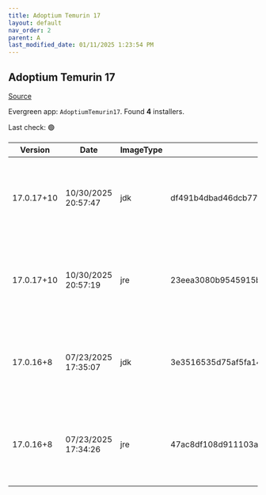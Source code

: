 ```yaml
---
title: Adoptium Temurin 17
layout: default
nav_order: 2
parent: A
last_modified_date: 01/11/2025 1:23:54 PM
---
```


## Adoptium Temurin 17

[Source](https://adoptium.net/)

Evergreen app: `AdoptiumTemurin17`. Found **4** installers.

Last check: 🟢

| Version    | Date                | ImageType | Checksum                                                         | Size      | Architecture | Type | URI                                                                                                                                                                                                                                                                          |
| ---------- | ------------------- | --------- | ---------------------------------------------------------------- | --------- | ------------ | ---- | ---------------------------------------------------------------------------------------------------------------------------------------------------------------------------------------------------------------------------------------------------------------------------- |
| 17.0.17+10 | 10/30/2025 20:57:47 | jdk       | df491b4dbad46dcb77fcba22a0edac4c53a89448f699b33a5cdd5349bd5865dd | 168312832 | x64          | msi  | [https://github.com/adoptium/temurin17-binaries/releases/download/jdk-17.0.17%2B10/OpenJDK17U-jdk_x64_windows_hotspot_17.0.17_10.msi](https://github.com/adoptium/temurin17-binaries/releases/download/jdk-17.0.17%2B10/OpenJDK17U-jdk_x64_windows_hotspot_17.0.17_10.msi)   |
| 17.0.17+10 | 10/30/2025 20:57:19 | jre       | 23eea3080b9545915b5af64807fd310ee7227688a179b33859530912cca4c1e6 | 31592448  | x64          | msi  | [https://github.com/adoptium/temurin17-binaries/releases/download/jdk-17.0.17%2B10/OpenJDK17U-jre_x64_windows_hotspot_17.0.17_10.msi](https://github.com/adoptium/temurin17-binaries/releases/download/jdk-17.0.17%2B10/OpenJDK17U-jre_x64_windows_hotspot_17.0.17_10.msi)   |
| 17.0.16+8  | 07/23/2025 17:35:07 | jdk       | 3e3516535d75af5fa14471300980ca86be209ed7fbf31a3c24c6f5c5c96ffc50 | 164331520 | x86          | msi  | [https://github.com/adoptium/temurin17-binaries/releases/download/jdk-17.0.16%2B8/OpenJDK17U-jdk_x86-32_windows_hotspot_17.0.16_8.msi](https://github.com/adoptium/temurin17-binaries/releases/download/jdk-17.0.16%2B8/OpenJDK17U-jdk_x86-32_windows_hotspot_17.0.16_8.msi) |
| 17.0.16+8  | 07/23/2025 17:34:26 | jre       | 47ac8df108d911103a053880a401fc18302b4b9a098814436716deba86cdfb76 | 28979200  | x86          | msi  | [https://github.com/adoptium/temurin17-binaries/releases/download/jdk-17.0.16%2B8/OpenJDK17U-jre_x86-32_windows_hotspot_17.0.16_8.msi](https://github.com/adoptium/temurin17-binaries/releases/download/jdk-17.0.16%2B8/OpenJDK17U-jre_x86-32_windows_hotspot_17.0.16_8.msi) |
